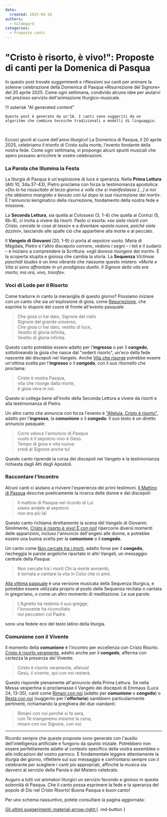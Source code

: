 ```yaml
---
date:
  created: 2025-04-16
authors:
  - hildegard
categories:
  - Proposte canti
---
```


# "Cristo è risorto, è vivo!": Proposte di canti per la Domenica di Pasqua

In questo post trovate suggerimenti e riflessioni sui canti per animare la solenne celebrazione della Domenica di Pasqua «Risurrezione del Signore» del 20 aprile 2025. Come ogni settimana, condivido alcune idee per aiutarvi nel prezioso servizio dell'animazione liturgico-musicale.
<!-- more -->

!!! asterisk "AI generated content"

    Questo post è generato da un'IA. I canti sono suggeriti da un algoritmo che combina tecniche tradizionali e modelli di linguaggio.

<br>

Eccoci giunti al cuore dell'anno liturgico! La Domenica di Pasqua, il 20 aprile 2025, celebriamo il trionfo di Cristo sulla morte, l'evento fondante della nostra fede. Come ogni settimana, vi propongo alcuni spunti musicali che spero possano arricchire le vostre celebrazioni.

### La Parola che Illumina la Festa

La liturgia di Pasqua è un'esplosione di luce e speranza. Nella **Prima Lettura** (Atti 10, 34a.37-43), Pietro proclama con forza la testimonianza apostolica: «*Dio lo ha risuscitato al terzo giorno e volle che si manifestasse [...] a noi che abbiamo mangiato e bevuto con lui dopo la sua risurrezione dai morti*». È l'annuncio kerigmatico della risurrezione, fondamento della nostra fede e missione.

La **Seconda Lettura**, sia quella ai Colossesi (3, 1-4) che quella ai Corinzi (5, 6b-8), ci invita a vivere da risorti. Paolo ci esorta: «*se siete risorti con Cristo, cercate le cose di lassù*» e a diventare «*pasta nuova, poiché siete àzzimi*», lasciando alle spalle ciò che appartiene alla morte e al peccato.

Il **Vangelo di Giovanni** (20, 1-9) ci porta al sepolcro vuoto. Maria di Màgdala, Pietro e l'altro discepolo corrono, vedono i segni – i teli e il sudario – e iniziano a comprendere la Scrittura: «*egli doveva risorgere dai morti*». È la scoperta stupita e gioiosa che cambia la storia. La **Sequenza** *Víctimae pascháli laudes* è un inno vibrante che riassume questo mistero: «*Morte e Vita si sono affrontate in un prodigioso duello. Il Signore della vita era morto; ma ora, vivo, trionfa*».

### Voci di Lode per il Risorto

Come tradurre in canto la meraviglia di questo giorno? Possiamo iniziare con un canto che sia un'esplosione di gioia, come [Resurrezione](https://www.librettocanti.it/canto/resurrezione-383), che esprime lo stupore del cuore di fronte all'evento pasquale:

> Che gioia ci hai dato, Signore del cielo<br>
> Signore del grande universo,<br>
> Che gioia ci hai dato, vestito di luce,<br>
> Vestito di gloria infinita,<br>
> Vestito di gloria infinita.

Questo canto potrebbe essere adatto per l'**ingresso** o per il **congedo**, sottolineando la gioia che nasce dal "vederti risorto", un'eco della fede nascente dei discepoli nel Vangelo. Anche [Vita che risorge](https://www.librettocanti.it/canto/vita-che-risorge-3084) potrebbe essere un'ottima scelta per l'**ingresso** o il **congedo**, con il suo ritornello che proclama:

> Cristo è nostra Pasqua,<br>
> vita che risorge dalla morte,<br>
> è gioia vera in noi.

Questo si collega bene all'invito della Seconda Lettura a vivere da risorti e alla testimonianza di Pietro.

Un altro canto che annuncia con forza l'evento è ["Alleluia, Cristo è risorto"](https://www.librettocanti.it/canto/alleluia-cristo-risorto-2226), adatto per l'**ingresso**, la **comunione** o il **congedo**. Il suo testo è un diretto annuncio pasquale:

> Corre veloce l'annuncio di Pasqua<br>
> vuoto è il sepolcro vivo è Gesù.<br>
> Tempo di gioia e vita nuova:<br>
> credi al Signore anche tu!

Questo canto riprende la corsa dei discepoli nel Vangelo e la testimonianza richiesta dagli Atti degli Apostoli.

### Raccontare l'Incontro

Alcuni canti ci aiutano a rivivere l'esperienza dei primi testimoni. [Il Mattino di Pasqua](https://www.librettocanti.it/canto/il-mattino-di-pasqua-229) descrive poeticamente la ricerca delle donne e dei discepoli:

> Il mattino di Pasqua nel ricordo di Lui<br>
> siamo andate al sepolcro<br>
> non era più là!

Questo canto richiama direttamente la scena del Vangelo di Giovanni. Similmente, [Cristo è risorto è vivo! È con noi!](https://www.librettocanti.it/canto/cristo-risorto-vivo-con-noi-2081) ripercorre diversi momenti delle apparizioni, incluso l'annuncio dell'angelo alle donne, e potrebbe essere una buona scelta per la **comunione** o il **congedo**.

Un canto come [Non cercate tra i morti](https://www.librettocanti.it/canto/non-cercate-tra-i-morti-326), adatto forse per il **congedo**, riecheggia le parole angeliche riportate in altri Vangeli, un messaggio centrale della Pasqua:

> Non cercate tra i morti Chi la morte annientò,<br>
> è tornata a cantare la vita in Colui che ci amò.

[Alla vittima pasquale](https://www.librettocanti.it/canto/alla-vittima-pasquale-1936) è una versione musicata della Sequenza liturgica, e potrebbe essere utilizzata proprio al posto della Sequenza recitata o cantata in gregoriano, o come un altro momento di meditazione. Le sue parole:

> L'Agnello ha redento il suo gregge,<br>
> l'innocente ha riconciliato<br>
> noi peccatori col Padre.

sono una fedele eco del testo latino della liturgia.

### Comunione con il Vivente

Il momento della **comunione** è l'incontro per eccellenza con Cristo Risorto. [Cristo è risorto veramente](https://www.librettocanti.it/canto/cristo-risorto-veramente-145), adatto anche per il **congedo**, afferma con certezza la presenza del Vivente:

> Cristo è risorto veramente, alleluia!<br>
> Gesù, il vivente, qui con noi resterà.

Questo risponde pienamente all'annuncio della Prima Lettura. Se nella Messa vespertina si proclamasse il Vangelo dei discepoli di Emmaus (Luca 24, 13-35), canti come [Rimani con noi](https://www.librettocanti.it/canto/rimani-con-noi-2420) (adatto per **comunione** o **congedo**) o [Resta con noi](https://www.librettocanti.it/canto/resta-con-noi-2321) (suggerito per l'**offertorio**) sarebbero particolarmente pertinenti, richiamando la preghiera dei due viandanti:

> Rimani con noi perché si fa sera,<br>
> con Te mangeremo insieme la cena;<br>
> rimani con noi Signore, con noi.

---

Ricordo sempre che queste proposte sono generate con l'ausilio dell'intelligenza artificiale e fungono da spunto iniziale. Potrebbero non essere perfettamente adatte al contesto specifico della vostra assemblea o alle indicazioni del vostro parroco. È fondamentale leggere attentamente la liturgia del giorno, riflettere sul suo messaggio e confrontarsi sempre con il celebrante per scegliere i canti più appropriati, affinché la musica sia davvero al servizio della Parola e del Mistero celebrato.

Auguro a tutti voi animatori liturgici un servizio fecondo e gioioso in questa solennità di Pasqua. Che il canto possa esprimere la fede e la speranza del popolo di Dio nel Cristo Risorto! Buona Pasqua e buon canto!

Per uno schema riassuntivo, potete consultare la pagina aggiornata:

[Gli ultimi suggerimenti :material-arrow-right:](https://hildegard.it){ .md-button }
